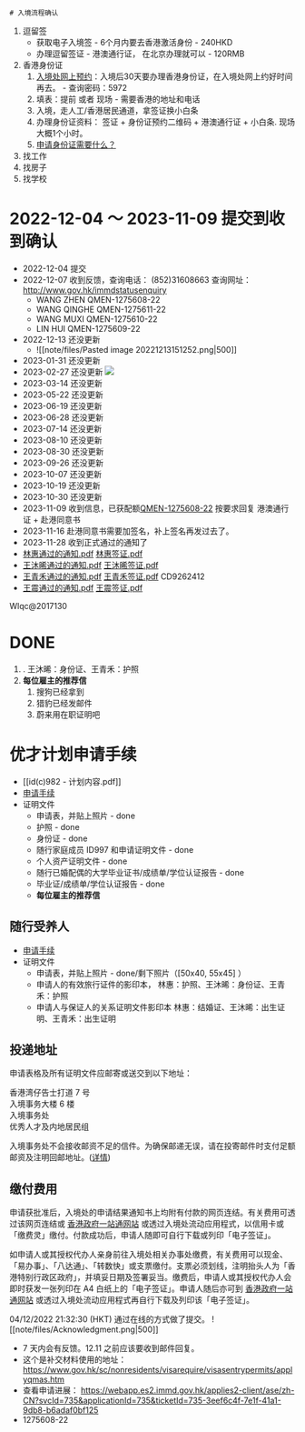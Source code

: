 	# 入境流程确认
1. 逗留签
	- 获取电子入境签 - 6个月内要去香港激活身份 - 240HKD
	- 办理逗留签证 - 港澳通行证， 在北京办理就可以 - 120RMB
2. 香港身份证
	1. [入境处网上预约](https://www.gov.hk/sc/residents/immigration/idcard/hkic/bookregidcard.htm)：入境后30天要办理香港身份证，在入境处网上约好时间再去。  - 查询密码：5972
	2. 填表：提前 或者 现场 - 需要香港的地址和电话
	3. 入境，走人工/香港居民通道，拿签证换小白条
	4. 办理身份证资料： 签证 + 身份证预约二维码 + 港澳通行证 + 小白条.  现场大概1个小时。
	5. [申请身份证需要什么？](note/files/rop138.pdf)
3. 找工作
4. 找房子
5. 找学校
# 2022-12-04 ～ 2023-11-09 提交到收到确认
- 2022-12-04 提交
- 2022-12-07 收到反馈，查询电话： (852)31608663 查询网址： http://www.gov.hk/immdstatusenquiry 
	- WANG ZHEN QMEN-1275608-22
	- WANG QINGHE QMEN-1275611-22
	- WANG MUXI QMEN-1275610-22
	- LIN HUI QMEN-1275609-22
- 2022-12-13 还没更新
	- ![[note/files/Pasted image 20221213151252.png|500]]
- 2023-01-31 还没更新
- 2023-02-27 还没更新
![](note/files/Pasted%20image%2020230227193003.png)
- 2023-03-14 还没更新
- 2023-05-22 还没更新
- 2023-06-19 还没更新
- 2023-06-28 还没更新
- 2023-07-14 还没更新
- 2023-08-10 还没更新
- 2023-08-30 还没更新
- 2023-09-26 还没更新
- 2023-10-07 还没更新
- 2023-10-19 还没更新
- 2023-10-30 还没更新
- 2023-11-09 收到信息，已获配额[QMEN-1275608-22](note/出海/香港优才计划/反馈/QMEN-1275608-22.pdf)  按要求回复 港澳通行证 + 赴港同意书
- 2023-11-16 赴港同意书需要加签名，补上签名再发过去了。
- 2023-11-28 收到正式通过的通知了
- [林惠通过的通知.pdf](note/files/林惠通过的通知.pdf)         [林惠签证.pdf](note/files/Visa%20QMEN127560922.pdf)
- [王沐晞通过的通知.pdf](note/files/王沐晞通过的通知.pdf)      [王沐晞签证.pdf](note/files/Visa%20QMEN127561022.pdf)
- [王青禾通过的通知.pdf](note/files/王青禾通过的通知.pdf)       [王青禾签证.pdf](note/files/Visa%20QMEN127561122.pdf)     CD9262412
- [王震通过的通知.pdf](note/files/王震通过的通知.pdf)    [王震签证.pdf](note/files/Visa%20QMEN127560822.pdf)  


Wlqc@2017130
# DONE
1. . 王沐晞：身份证、王青禾：护照
2. **每位雇主的推荐信** 
	1. 搜狗已经拿到
	2. 猎豹已经发邮件
	3. 蔚来用在职证明吧

# 优才计划申请手续
- [[id(c)982 - 计划内容.pdf]]
- [申请手续](https://www.immd.gov.hk/hks/services/visas/quality_migrant_admission_scheme.html#secondTab)
- 证明文件
	- 申请表，并贴上照片 - done
	- 护照 - done
	- 身份证 - done
	- 随行家庭成员 ID997 和申请证明文件 - done
	- 个人资产证明文件 - done
	- 随行已婚配偶的大学毕业证书/成绩单/学位认证报告 - done
	- 毕业证/成绩单/学位认证报告 - done
	- **每位雇主的推荐信**
## 随行受养人
- [申请手续](https://www.immd.gov.hk/hks/services/visas/residence_as_dependant.html#secondTab)
- 证明文件
	- 申请表，并贴上照片 - done/剩下照片（[50x40, 55x45] ）
	- 申请人的有效旅行证件的影印本，
	  林惠：护照、王沐晞：身份证、王青禾：护照
	- 申请人与保证人的关系证明文件影印本
	  林惠：结婚证、王沐晞：出生证明、王青禾：出生证明
## 投递地址
申请表格及所有证明文件应邮寄或送交到以下地址：

香港湾仔告士打道 7 号  
入境事务大楼 6 楼  
入境事务处  
优秀人才及内地居民组

入境事务处不会接收邮资不足的信件。为确保邮递无误，请在投寄邮件时支付足额邮资及注明回邮地址。([详情](https://www.immd.gov.hk/hks/pay_sufficient_postage.html "详情"))

## 缴付费用

申请获批准后，入境处的申请结果通知书上均附有付款的网页连结。有关费用可透过该网页连结或 [香港政府一站通网站](https://www.gov.hk/sc/residents/immigration/nonpermanent/onlinepaymentforevisa.htm "香港政府一站通网站") 或透过入境处流动应用程式，以信用卡或「缴费灵」缴付。付款成功后，申请人随即可自行下载或列印「电子签证」。

如申请人或其授权代办人亲身前往入境处相关办事处缴费，有关费用可以现金、「易办事」、「八达通」、「转数快」或支票缴付。支票必须划线，注明抬头人为「香港特别行政区政府」，并填妥日期及签署妥当。缴费后，申请人或其授权代办人会即时获发一张列印在 A4 白纸上的「电子签证」。申请人随后亦可到 [香港政府一站通网站](https://www.gov.hk/sc/residents/immigration/nonpermanent/downloadevisa.htm "香港政府一站通网站") 或透过入境处流动应用程式再自行下载及列印该「电子签证」。




04/12/2022 21:32:30 (HKT) 通过在线的方式做了提交。
![[note/files/Acknowledgment.png|500]]
- 7 天内会有反馈。12.11 之前应该要收到邮件回复。
- 这个是补交材料使用的地址： https://www.gov.hk/sc/nonresidents/visarequire/visasentrypermits/applyqmas.htm
- 查看申请进展： https://webapp.es2.immd.gov.hk/applies2-client/ase/zh-CN?svcId=735&applicationId=735&ticketId=735-3eef6c4f-7e1f-41a1-9db8-b6adaf0bf125 
- 1275608-22
